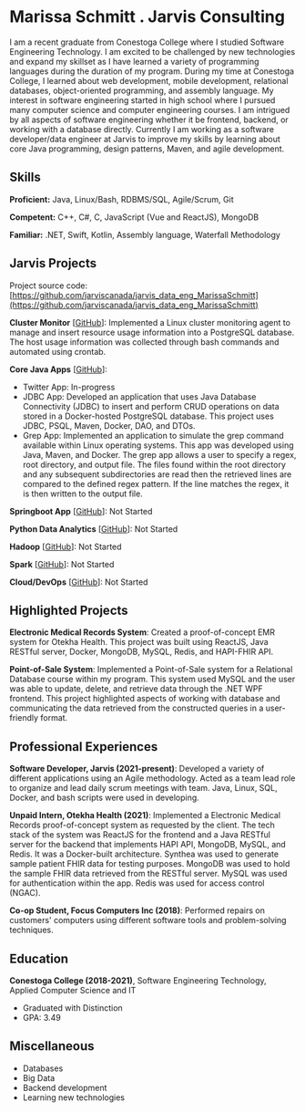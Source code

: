 # Marissa Schmitt . Jarvis Consulting

I am a recent graduate from Conestoga College where I studied Software Engineering Technology. I am excited to be challenged by new technologies and expand my skillset as I have learned a variety of programming languages during the duration of my program. During my time at Conestoga College, I learned about web development, mobile development, relational databases, object-oriented programming, and assembly language. My interest in software engineering started in high school where I pursued many computer science and computer engineering courses. I am intrigued by all aspects of software engineering whether it be frontend, backend, or working with a database directly. Currently I am working as a software developer/data engineer at Jarvis to improve my skills by learning about core Java programming, design patterns, Maven, and agile development.

## Skills

**Proficient:** Java, Linux/Bash, RDBMS/SQL, Agile/Scrum, Git

**Competent:** C++, C#, C, JavaScript (Vue and ReactJS), MongoDB

**Familiar:** .NET, Swift, Kotlin, Assembly language, Waterfall Methodology

## Jarvis Projects

Project source code: [https://github.com/jarviscanada/jarvis_data_eng_MarissaSchmitt](https://github.com/jarviscanada/jarvis_data_eng_MarissaSchmitt)


**Cluster Monitor** [[GitHub](https://github.com/jarviscanada/jarvis_data_eng_MarissaSchmitt/tree/master/linux_sql)]: Implemented a Linux cluster monitoring agent to manage and insert resource usage information into a PostgreSQL database. The host usage information was collected through bash commands and automated using crontab.

**Core Java Apps** [[GitHub](https://github.com/jarviscanada/jarvis_data_eng_MarissaSchmitt/tree/master/core_java)]:
      
  - Twitter App: In-progress
  - JDBC App: Developed an application that uses Java Database Connectivity (JDBC) to insert and perform CRUD operations on data stored in a Docker-hosted PostgreSQL database. This project uses JDBC, PSQL, Maven, Docker, DAO, and DTOs.
  - Grep App: Implemented an application to simulate the grep command available within Linux operating systems. This app was developed using Java, Maven, and Docker. The grep app allows a user to specify a regex, root directory, and output file. The files found within the root directory and any subsequent subdirectories are read then the retrieved lines are compared to the defined regex pattern. If the line matches the regex, it is then written to the output file.

**Springboot App** [[GitHub](https://github.com/jarviscanada/jarvis_data_eng_MarissaSchmitt/tree/master/springboot)]: Not Started

**Python Data Analytics** [[GitHub](https://github.com/jarviscanada/jarvis_data_eng_MarissaSchmitt/tree/master/python_data_anlytics)]: Not Started

**Hadoop** [[GitHub](https://github.com/jarviscanada/jarvis_data_eng_MarissaSchmitt/tree/master/hadoop)]: Not Started

**Spark** [[GitHub](https://github.com/jarviscanada/jarvis_data_eng_MarissaSchmitt/tree/master/spark)]: Not Started

**Cloud/DevOps** [[GitHub](https://github.com/jarviscanada/jarvis_data_eng_MarissaSchmitt/tree/master/cloud_devops)]: Not Started


## Highlighted Projects
**Electronic Medical Records System**: Created a proof-of-concept EMR system for Otekha Health. This project was built using ReactJS, Java RESTful server, Docker, MongoDB, MySQL, Redis, and HAPI-FHIR API.

**Point-of-Sale System**: Implemented a Point-of-Sale system for a Relational Database course within my program. This system used MySQL and the user was able to update, delete, and retrieve data through the .NET WPF frontend. This project highlighted aspects of working with database and communicating the data retrieved from the constructed queries in a user-friendly format.


## Professional Experiences

**Software Developer, Jarvis (2021-present)**: Developed a variety of different applications using an Agile methodology. Acted as a team lead role to organize and lead daily scrum meetings with team. Java, Linux, SQL, Docker, and bash scripts were used in developing.

**Unpaid Intern, Otekha Health (2021)**: Implemented a Electronic Medical Records proof-of-concept system as requested by the client. The tech stack of the system was ReactJS for the frontend and a Java RESTful server for the backend that implements HAPI API, MongoDB, MySQL, and Redis. It was a Docker-built architecture. Synthea was used to generate sample patient FHIR data for testing purposes. MongoDB was used to hold the sample FHIR data retrieved from the RESTful server. MySQL was used for authentication within the app. Redis was used for access control (NGAC).

**Co-op Student, Focus Computers Inc (2018)**: Performed repairs on customers' computers using different software tools and problem-solving techniques. 


## Education
**Conestoga College (2018-2021)**, Software Engineering Technology, Applied Computer Science and IT
- Graduated with Distinction
- GPA: 3.49


## Miscellaneous
- Databases
- Big Data
- Backend development
- Learning new technologies
